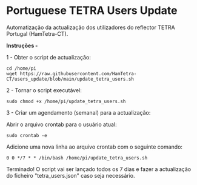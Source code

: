 # Portuguese TETRA Users Update

Automatização da actualização dos utilizadores do reflector TETRA Portugal (HamTetra-CT).

**Instruções -**

1 - Obter o script de actualização:
```
cd /home/pi
wget https://raw.githubusercontent.com/HamTetra-CT/users_update/blob/main/update_tetra_users.sh
```
2 - Tornar o script executável:
```
sudo chmod +x /home/pi/update_tetra_users.sh
```
3 - Criar um agendamento (semanal) para a actualização:

Abrir o arquivo crontab para o usuário atual:
```
sudo crontab -e
```
Adicione uma nova linha ao arquivo crontab com o seguinte comando:
```
0 0 */7 * * /bin/bash /home/pi/update_tetra_users.sh
```

Terminado! O script vai ser lançado todos os 7 dias e fazer a actualização do ficheiro "tetra_users.json" caso seja necessário. 
